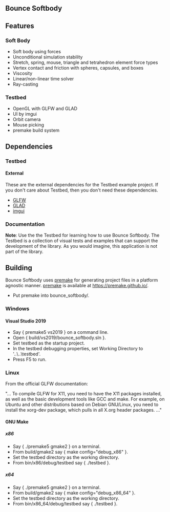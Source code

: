 ## Bounce Softbody

## Features

### Soft Body

* Soft body using forces
* Unconditional simulation stability
* Stretch, spring, mouse, triangle and tetrahedron element force types
* Vertex contact and friction with spheres, capsules, and boxes
* Viscosity
* Linear/non-linear time solver
* Ray-casting

### Testbed
	
* OpenGL with GLFW and GLAD
* UI by imgui
* Orbit camera
* Mouse picking
* premake build system

## Dependencies

### Testbed

#### External 

These are the external dependencies for the Testbed example project. If you don't care about Testbed, then you don't need these dependencies. 

* [GLFW](https://www.glfw.org/)
* [GLAD](https://glad.dav1d.de/)
* [imgui](https://github.com/ocornut/imgui)

### Documentation

**Note**: Use the the Testbed for learning how to use Bounce Softbody. The Testbed is a collection of visual tests and examples that can support the development of the library. As you would imagine, this application is not part of the library.

## Building

Bounce Softbody uses [premake](https://premake.github.io/) for generating project files in a platform agnostic manner. [premake](https://premake.github.io/) is available at https://premake.github.io/.

* Put premake into bounce_softbody/.

### Windows 

#### Visual Studio 2019

* Say { premake5 vs2019 } on a command line. 
* Open { build/vs2019/bounce_softbody.sln }.
* Set testbed as the startup project.
* In the testbed debugging properties, set Working Directory to '..\\..\testbed'.
* Press F5 to run.

### Linux

From the official GLFW documentation:

"... To compile GLFW for X11, you need to have the X11 packages installed, as well as the basic development tools like GCC and make. For example, on Ubuntu and other distributions based on Debian GNU/Linux, you need to install the xorg-dev package, which pulls in all X.org header packages. ..."

#### GNU Make

##### x86

* Say { ./premake5 gmake2 } on a terminal.
* From build/gmake2 say { make config="debug_x86" }.
* Set the testbed directory as the working directory.
* From bin/x86/debug/testbed say { ./testbed }.

##### x64

* Say { ./premake5 gmake2 } on a terminal.
* From build/gmake2 say { make config="debug_x86_64" }.
* Set the testbed directory as the working directory.
* From bin/x86_64/debug/testbed say { ./testbed }.